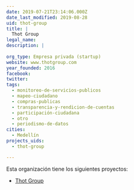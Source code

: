 ```yaml
---
date: 2019-07-21T23:14:06.000Z
date_last_modified: 2019-08-28
uid: thot-group
title: |
  Thot Group
legal_name: 
description: |
  
org_type: Empresa privada (startup)
website: www.thotgroup.com
year_founded: 2016
facebook: 
twitter: 
tags:
  - monitoreo-de-servicios-publicos
  - mapeo-ciudadano
  - compras-publicas
  - transparencia-y-rendicion-de-cuentas
  - participación-ciudadana
  - otro
  - periodismo-de-datos
cities: 
  - Medellín
projects_uids:
  - thot-group

---
```


Esta organización tiene los siguientes proyectos:

- [Thot Group](/proyectos/thot-group)
